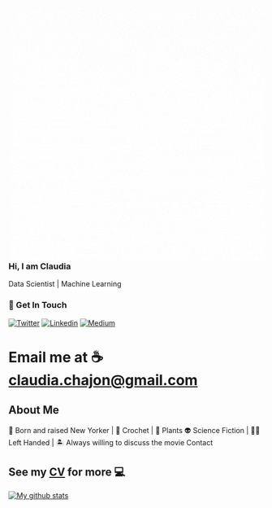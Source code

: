<img align="right" alt="GIF" src="gifgif.gif" />

### Hi, I am Claudia
Data Scientist | Machine Learning

### 🌱 Get In Touch
[![Twitter](https://img.shields.io/badge/-Twitter-1ca0f1?style=flat&labelColor=1ca0f1&logo=twitter&logoColor=white&link=https://twitter.com/ChipChajon)](https://twitter.com/ChipChajon)
[![Linkedin](https://img.shields.io/badge/-LinkedIn-blue?style=flat&logo=Linkedin&logoColor=white&link=https://linkedin.com/in/claudia-chajon/)](https://linkedin.com/in/claudia-chajon/)
[![Medium](https://img.shields.io/badge/-Medium-000000?style=flat&labelColor=000000&logo=Medium&link=https://medium.com/@claudia.chajon)](https://medium.com/@claudia.chajon)


# Email me at ☕️ [claudia.chajon@gmail.com](mailto:claudia.chajon@gmail.com)

## About Me
🗽 Born and raised New Yorker | 🧶 Crochet | 🌱 Plants 
👽 Science Fiction | 💅🏽 Left Handed | 🏝 Always willing to discuss the movie Contact 



## See my [CV](https://drive.google.com/file/d/1a7a26MmW8TIsi9AzVtN1TcdgZdCJUhnz/view?usp=sharing) for more 💻
[![My github stats](https://github-readme-stats.vercel.app/api?username=claudiasofiaC&show_icons=true&theme=radical)](https://github.com/claudiasofiaC/github-readme-stats)



<!--
**claudiasofiaC/claudiasofiaC** is a ✨ _special_ ✨ repository because its `README.md` (this file) appears on your GitHub profile.

-->
